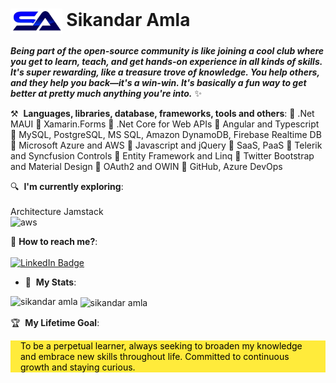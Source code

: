 # <img align="center" src="./sa_logo-removebg-preview.png" alt="SikandarA" height="40" width="auto" /> Sikandar Amla

***Being part of the open-source community is like joining a cool club where you get to learn, teach, and get hands-on experience in all kinds of skills. It's super rewarding, like a treasure trove of knowledge. You help others, and they help you back—it's a win-win. It's basically a fun way to get better at pretty much anything you're into.*** :sparkles: 

⚒️&nbsp; <strong>Languages, libraries, database, frameworks, tools and others</strong>:
  🔸 .Net MAUI
  🔸 Xamarin.Forms
  🔸 .Net Core for Web APIs
  🔸 Angular and Typescript
  🔸 MySQL, PostgreSQL, MS SQL, Amazon DynamoDB, Firebase Realtime DB
  🔸 Microsoft Azure and AWS
  🔸 Javascript and jQuery
  🔸 SaaS, PaaS
  🔸 Telerik and Syncfusion Controls
  🔸 Entity Framework and Linq
  🔸 Twitter Bootstrap and Material Design
  🔸 OAuth2 and OWIN
  🔸  GitHub, Azure DevOps

🔍&nbsp; <strong>I'm currently exploring</strong>:
<br/><br/>Architecture Jamstack <br/>
<img
   src="https://d33wubrfki0l68.cloudfront.net/21c2e938a6a0468a8583b905f1156521c456f79c/2612d/img/logo/svg/jamstack_logo_darkbg.svg"
   alt="aws"
   width="150"
   alt="Jamstack image: Jamstack_Logo_DarkBG"
 />

💌&nbsp;<strong>How to reach me?</strong>:<br/><br/>
[![LinkedIn Badge](https://img.shields.io/badge/linkedin--%23316dca?style=for-the-badge&logo=linkedin&logoColor=white)](https://www.linkedin.com/in/sikandar-amla/)
- 🎢&nbsp; <strong>My Stats</strong>:
<p><img align="left" src="https://github-readme-stats.vercel.app/api/top-langs?username=sikandaramla&show_icons=true&locale=en&layout=compact&theme=radical" alt="sikandar amla" /></p>
<p>&nbsp;<img align="center" src="https://github-readme-stats.vercel.app/api?username=sikandaramla&show_icons=true&locale=en&theme=radical" alt="sikandar amla" /></p>  

🏆&nbsp; <strong>My Lifetime Goal</strong>:
<p style='color: #000!important;background-color: #ffeb3b!important;padding: 0.01em 16px;'>
To be a perpetual learner, always seeking to broaden my knowledge and embrace new skills throughout life. Committed to continuous growth and staying curious.  
</p>





